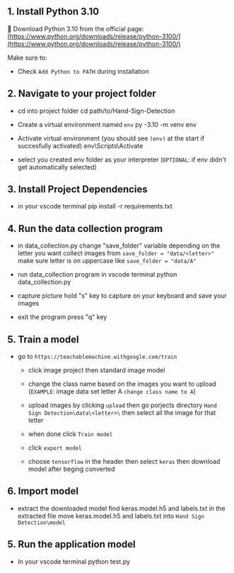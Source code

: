 ## 1. Install Python 3.10

🔗 Download Python 3.10 from the official page:  
[https://www.python.org/downloads/release/python-3100/](https://www.python.org/downloads/release/python-3100/)

Make sure to:

- Check `Add Python to PATH` during installation

## 2. Navigate to your project folder

- cd into project folder
  cd path/to/Hand-Sign-Detection

- Create a virtual environment named `env`
  py -3.10 -m venv env

- Activate virtual environment (you should see `(env)` at the start if succesfully activated)
  env\Scripts\Activate

- select you created env folder as your interpreter (`OPTIONAL`: if env didn't get automatically selected)

## 3. Install Project Dependencies

- in your vscode terminal
  pip install -r requirements.txt

## 4. Run the data collection program

- in data_collection.py change "save_folder" variable depending on the letter you want collect images from
  `save_folder = "data/<letter>"` make sure letter is on uppercase like `save_folder = "data/A"`

- run data_collection program in vscode terminal
  python data_collection.py

- capture picture
  hold "s" key to capture on your keyboard and save your images

- exit the program
  press "q" key

## 5. Train a model

- go to `https://teachablemachine.withgoogle.com/train`

  - click image project then standard image model

  - change the class name based on the images you want to upload (`EXAMPLE`: image data set letter A `change class name to A`)

  - upload images by clicking `upload` then go porjects directory `Hand Sign Detection\data\<letter>\` then select all the image for that letter

  - when done click `Train model`

  - click `export model`

  - choose `tensorflow` in the header then select `keras` then download model after beging converted

## 6. Import model

- extract the downloaded model
  find keras.model.h5 and labels.txt in the extracted file
  move keras.model.h5 and labels.txt into `Hand Sign Detection\model`

## 5. Run the application model

- In your vscode terminal
  python test.py
